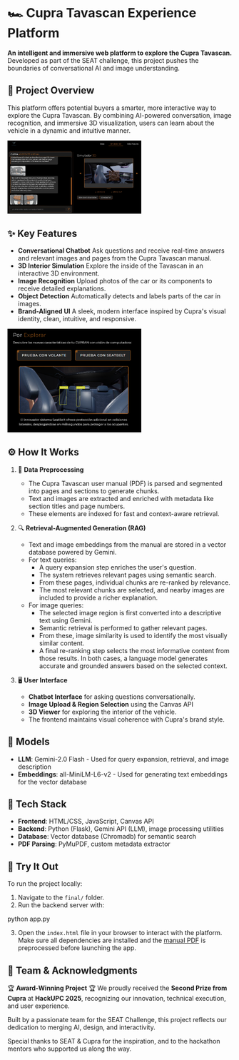 # 🏎️ Cupra Tavascan Experience Platform
**An intelligent and immersive web platform to explore the Cupra Tavascan.** Developed as part of the SEAT challenge, this project pushes the boundaries of conversational AI and image understanding.

## 🧠 Project Overview
This platform offers potential buyers a smarter, more interactive way to explore the Cupra Tavascan. By combining AI-powered conversation, image recognition, and immersive 3D visualization, users can learn about the vehicle in a dynamic and intuitive manner.

<img src="img/cupra_web.png" width="300" alt="Cupra Tavascan Experience Platform" />

## ✨ Key Features
* **Conversational Chatbot** Ask questions and receive real-time answers and relevant images and pages from the Cupra Tavascan manual.
* **3D Interior Simulation** Explore the inside of the Tavascan in an interactive 3D environment.
* **Image Recognition** Upload photos of the car or its components to receive detailed explanations.
* **Object Detection** Automatically detects and labels parts of the car in images.
* **Brand-Aligned UI** A sleek, modern interface inspired by Cupra's visual identity, clean, intuitive, and responsive.

<img src="img/seatbelt.png" width="300" alt="Cupra Tavascan Experience Platform" />

## ⚙️ How It Works
1. 🧹 **Data Preprocessing**
   * The Cupra Tavascan user manual (PDF) is parsed and segmented into pages and sections to generate chunks.
   * Text and images are extracted and enriched with metadata like section titles and page numbers.
   * These elements are indexed for fast and context-aware retrieval.

2. 🔍 **Retrieval-Augmented Generation (RAG)**
   * Text and image embeddings from the manual are stored in a vector database powered by Gemini.
   * For text queries:
      * A query expansion step enriches the user's question.
      * The system retrieves relevant pages using semantic search.
      * From these pages, individual chunks are re-ranked by relevance.
      * The most relevant chunks are selected, and nearby images are included to provide a richer explanation.
   * For image queries:
      * The selected image region is first converted into a descriptive text using Gemini.
      * Semantic retrieval is performed to gather relevant pages.
      * From these, image similarity is used to identify the most visually similar content.
      * A final re-ranking step selects the most informative content from those results. In both cases, a language model generates accurate and grounded answers based on the selected context.

3. 🖥️ **User Interface**
   * **Chatbot Interface** for asking questions conversationally.
   * **Image Upload & Region Selection** using the Canvas API
   * **3D Viewer** for exploring the interior of the vehicle.
   * The frontend maintains visual coherence with Cupra's brand style.

## 🤖 Models
* **LLM**: Gemini-2.0 Flash - Used for query expansion, retrieval, and image description
* **Embeddings**: all-MiniLM-L6-v2 - Used for generating text embeddings for the vector database

## 🧹 Tech Stack
* **Frontend**: HTML/CSS, JavaScript, Canvas API
* **Backend**: Python (Flask), Gemini API (LLM), image processing utilities
* **Database**: Vector database (Chromadb) for semantic search
* **PDF Parsing**: PyMuPDF, custom metadata extractor

## 🧪 Try It Out
To run the project locally:
1. Navigate to the `final/` folder.
2. Run the backend server with:

python app.py

3. Open the `index.html` file in your browser to interact with the platform.
Make sure all dependencies are installed and the [manual PDF](manual.pdf) is preprocessed before launching the app.

## 🤝 Team & Acknowledgments
🏆 **Award-Winning Project** 🏆 We proudly received the **Second Prize from Cupra** at **HackUPC 2025**, recognizing our innovation, technical execution, and user experience.

Built by a passionate team for the SEAT Challenge, this project reflects our dedication to merging AI, design, and interactivity.

Special thanks to SEAT & Cupra for the inspiration, and to the hackathon mentors who supported us along the way.
